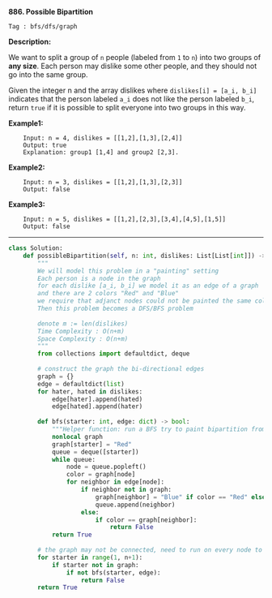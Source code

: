 **886. Possible Bipartition**

```Tag : bfs/dfs/graph```

**Description:**

We want to split a group of ```n``` people (labeled from ```1``` to ```n```) into two groups of **any size**. Each person may dislike some other people, and they should not go into the same group.

Given the integer n and the array dislikes where ```dislikes[i] = [a_i, b_i]``` indicates that the person labeled ```a_i``` does not like the person labeled ```b_i```, return ```true``` if it is possible to split everyone into two groups in this way.

**Example1:**

        Input: n = 4, dislikes = [[1,2],[1,3],[2,4]]
        Output: true
        Explanation: group1 [1,4] and group2 [2,3].

**Example2:**

        Input: n = 3, dislikes = [[1,2],[1,3],[2,3]]
        Output: false
        
**Example3:**

        Input: n = 5, dislikes = [[1,2],[2,3],[3,4],[4,5],[1,5]]
        Output: false

-----------

```python
class Solution:
    def possibleBipartition(self, n: int, dislikes: List[List[int]]) -> bool:
        """
        We will model this problem in a "painting" setting
        Each person is a node in the graph
        for each dislike [a_i, b_i] we model it as an edge of a graph
        and there are 2 colors "Red" and "Blue"
        we require that adjanct nodes could not be painted the same color
        Then this problem becomes a DFS/BFS problem
        
        denote m := len(dislikes)
        Time Complexity : O(n+m)
        Space Complexity : O(n+m)
        """
        from collections import defaultdict, deque
        
        # construct the graph the bi-directional edges
        graph = {}
        edge = defaultdict(list)
        for hater, hated in dislikes:
            edge[hater].append(hated)
            edge[hated].append(hater)
        
        def bfs(starter: int, edge: dict) -> bool:
            """Helper function: run a BFS try to paint bipartition from the starter"""
            nonlocal graph
            graph[starter] = "Red"
            queue = deque([starter])
            while queue:
                node = queue.popleft()
                color = graph[node]
                for neighbor in edge[node]:
                    if neighbor not in graph:
                        graph[neighbor] = "Blue" if color == "Red" else "Red"
                        queue.append(neighbor)
                    else:
                        if color == graph[neighbor]:
                            return False
            return True
            
        # the graph may not be connected, need to run on every node to enumerate
        for starter in range(1, n+1):
            if starter not in graph:
                if not bfs(starter, edge):
                    return False
        return True
```

